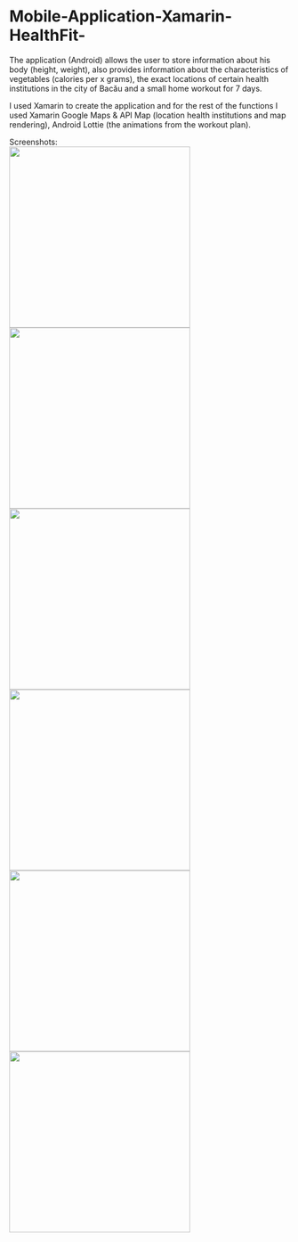 # Mobile-Application-Xamarin-HealthFit-
The application (Android) allows the user to store information about his body (height, weight), also provides information about the characteristics of vegetables (calories per x grams), the exact locations of certain health institutions in the city of Bacău and a small home workout for 7 days.

I used Xamarin to create the application and for the rest of the functions I used Xamarin Google Maps & API Map (location health institutions and map rendering), Android Lottie (the animations from the workout plan).

Screenshots:
<br>
<img src="Screenshots/1.jpeg" width="325">
<img src="Screenshots/2.jpeg" width="325" align = "left">
<img src="Screenshots/4.jpeg" width="325">
<img src="Screenshots/6.jpeg" width="325" align = "left">
<img src="Screenshots/17.jpeg" width="325">
<img src="Screenshots/24.jpeg" width="325" align = "left">
